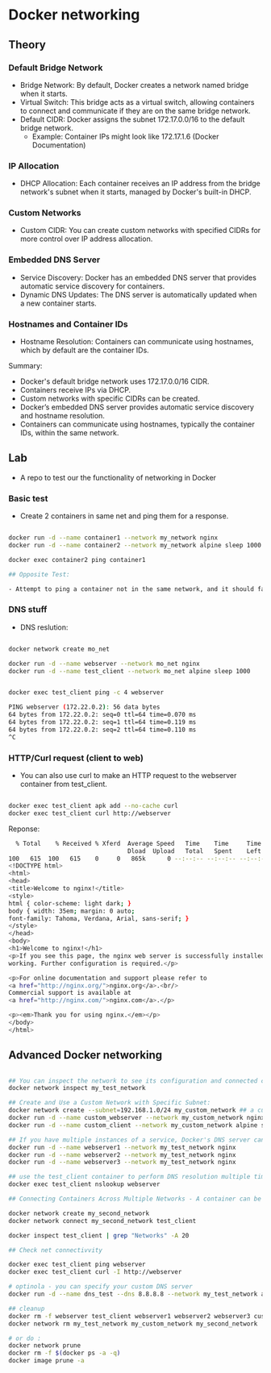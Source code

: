 # Docker networking


## Theory

### Default Bridge Network

- Bridge Network: By default, Docker creates a network named bridge when it starts.
- Virtual Switch: This bridge acts as a virtual switch, allowing containers to connect and communicate if they are on the same bridge network.
- Default CIDR: Docker assigns the subnet 172.17.0.0/16 to the default bridge network.
    - Example: Container IPs might look like 172.17.1.6​ (Docker Documentation)​ 

### IP Allocation

- DHCP Allocation: Each container receives an IP address from the bridge network's subnet when it starts, managed by Docker's built-in DHCP.

### Custom Networks

- Custom CIDR: You can create custom networks with specified CIDRs for more control over IP address allocation.

### Embedded DNS Server

- Service Discovery: Docker has an embedded DNS server that provides automatic service discovery for containers.
- Dynamic DNS Updates: The DNS server is automatically updated when a new container starts.

### Hostnames and Container IDs

- Hostname Resolution: Containers can communicate using hostnames, which by default are the container IDs.

Summary: 

- Docker's default bridge network uses 172.17.0.0/16 CIDR.
- Containers receive IPs via DHCP.
- Custom networks with specific CIDRs can be created.
- Docker’s embedded DNS server provides automatic service discovery and hostname resolution.
- Containers can communicate using hostnames, typically the container IDs, within the same network.

## Lab

- A repo to test our the functionality of networking in Docker

### Basic test

- Create 2 containers in same net and ping them for a response. 

```bash

docker run -d --name container1 --network my_network nginx
docker run -d --name container2 --network my_network alpine sleep 1000

docker exec container2 ping container1

## Opposite Test:

- Attempt to ping a container not in the same network, and it should fail to get a response.

```


### DNS stuff

- DNS reslution:

```bash

docker network create mo_net

docker run -d --name webserver --network mo_net nginx
docker run -d --name test_client --network mo_net alpine sleep 1000


docker exec test_client ping -c 4 webserver

PING webserver (172.22.0.2): 56 data bytes
64 bytes from 172.22.0.2: seq=0 ttl=64 time=0.070 ms
64 bytes from 172.22.0.2: seq=1 ttl=64 time=0.119 ms
64 bytes from 172.22.0.2: seq=2 ttl=64 time=0.110 ms
^C
```

### HTTP/Curl request (client to web)

- You can also use curl to make an HTTP request to the webserver container from test_client.

```bash

docker exec test_client apk add --no-cache curl
docker exec test_client curl http://webserver
```

Reponse:

```bash
  % Total    % Received % Xferd  Average Speed   Time    Time     Time  Current
                                 Dload  Upload   Total   Spent    Left  Speed
100   615  100   615    0     0   865k      0 --:--:-- --:--:-- --:--:--  600k
<!DOCTYPE html>
<html>
<head>
<title>Welcome to nginx!</title>
<style>
html { color-scheme: light dark; }
body { width: 35em; margin: 0 auto;
font-family: Tahoma, Verdana, Arial, sans-serif; }
</style>
</head>
<body>
<h1>Welcome to nginx!</h1>
<p>If you see this page, the nginx web server is successfully installed and
working. Further configuration is required.</p>

<p>For online documentation and support please refer to
<a href="http://nginx.org/">nginx.org</a>.<br/>
Commercial support is available at
<a href="http://nginx.com/">nginx.com</a>.</p>

<p><em>Thank you for using nginx.</em></p>
</body>
</html>
```

## Advanced Docker networking

```bash

## You can inspect the network to see its configuration and connected containers.
docker network inspect my_test_network

## Create and Use a Custom Network with Specific Subnet:
docker network create --subnet=192.168.1.0/24 my_custom_network ## a custom network with the subnet 192.168.1.0/24
docker run -d --name custom_webserver --network my_custom_network nginx
docker run -d --name custom_client --network my_custom_network alpine sleep 1000

## If you have multiple instances of a service, Docker's DNS server can round-robin between them
docker run -d --name webserver1 --network my_test_network nginx
docker run -d --name webserver2 --network my_test_network nginx
docker run -d --name webserver3 --network my_test_network nginx

## use the test_client container to perform DNS resolution multiple times
docker exec test_client nslookup webserver

## Connecting Containers Across Multiple Networks - A container can be connected to multiple networks

docker network create my_second_network
docker network connect my_second_network test_client

docker inspect test_client | grep "Networks" -A 20

## Check net connectivvity

docker exec test_client ping webserver
docker exec test_client curl -I http://webserver

# optinola - you can specify your custom DNS server
docker run -d --name dns_test --dns 8.8.8.8 --network my_test_network alpine sleep 1000

## cleanup
docker rm -f webserver test_client webserver1 webserver2 webserver3 custom_webserver custom_client dns_test
docker network rm my_test_network my_custom_network my_second_network

# or do :
docker network prune
docker rm -f $(docker ps -a -q)
docker image prune -a
```
